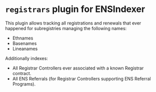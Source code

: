 # `registrars` plugin for ENSIndexer

This plugin allows tracking all registrations and renewals that ever happened for subregistries managing the following names:
- Ethnames
- Basenames
- Lineanames

Additionally indexes:
- All Registrar Controllers ever associated with a known Registrar contract.
- All ENS Referrals (for Registrar Controllers supporting ENS Referral Programs).

